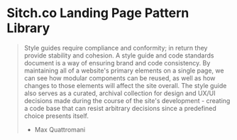 # Sitch.co Landing Page Pattern Library

> Style guides require compliance and conformity; in return they provide stability and cohesion. A style guide and code standards document is a way of ensuring brand and code consistency. By maintaining all of a website's primary elements on a single page, we can see how modular components can be reused, as well as how changes to those elements will affect the site overall. The style guide also serves as a curated, archival collection for design and UX/UI decisions made during the course of the site's development - creating a code base that can resist arbitrary decisions since a predefined choice presents itself.
> - Max Quattromani